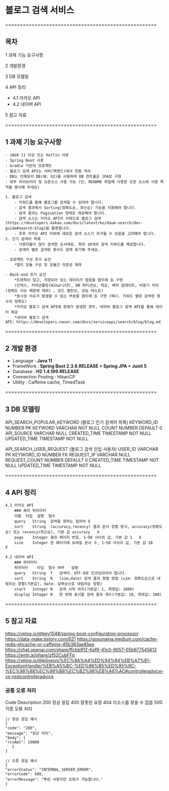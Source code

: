 # 블로그 검색 서비스
====================================================
## 목차
1 과제 기능 요구사항

2 개발환경

3 DB 모델링

4 API 정리
- 4.1 카카오 API
- 4.2 네이버 API

5 참고 자료 

====================================================

## 1 과제 기능 요구사항

	- JAVA 11 이상 또는 Kotlin 사용
	- Spring Boot 사용
	- Gradle 기반의 프로젝트
	- 블로그 검색 API는 서버(백엔드)에서 연동 처리
	- DB는 인메모리 DB(예: h2)를 사용하며 DB 컨트롤은 JPA로 구현
	- 외부 라이브러리 및 오픈소스 사용 가능 (단, README 파일에 사용한 오픈 소스와 사용 목적을 명시해 주세요)
	
	1. 블로그 검색
		- 키워드를 통해 블로그를 검색할 수 있어야 합니다.
		- 검색 결과에서 Sorting(정확도순, 최신순) 기능을 지원해야 합니다.
		- 검색 결과는 Pagination 형태로 제공해야 합니다.
		- 검색 소스는 카카오 API의 키워드로 블로그 검색(https://developers.kakao.com/docs/latest/ko/daum-search/dev-guide#search-blog)을 활용합니다.
		- 추후 카카오 API 이외에 새로운 검색 소스가 추가될 수 있음을 고려해야 합니다.
	2. 인기 검색어 목록
		- 사용자들이 많이 검색한 순서대로, 최대 10개의 검색 키워드를 제공합니다.
		- 검색어 별로 검색된 횟수도 함께 표기해 주세요.
		
	- 프로젝트 구성 추가 요건
		*멀티 모듈 구성 및 모듈간 의존성 제약
	
	- Back-end 추가 요건
		*트래픽이 많고, 저장되어 있는 데이터가 많음을 염두에 둔 구현
		(인덱스, 커넥션풀링(HikariCP), DB 파티션닝, 캐싱, 배치 업데이트, 비동기 처리(정확도 이슈 때문에 제외) , 로드 밸런싱, 성능 테스트)
		*동시성 이슈가 발생할 수 있는 부분을 염두에 둔 구현 (예시. 키워드 별로 검색된 횟수의 정확도)
		*카카오 블로그 검색 API에 장애가 발생한 경우, 네이버 블로그 검색 API를 통해 데이터 제공
		*네이버 블로그 검색 API: https://developers.naver.com/docs/serviceapi/search/blog/blog.md

====================================================

## 2 개발 환경 

- Language : **Java 11**
- FrameWork : **Spring Boot 2.3.6.RELEASE + Spring JPA + Junit 5**
- Database : **H2 1.4.199.RELEASE** 
- Connection Pooling : HikariCP
- Utility : Caffeine cache, TimedTask

====================================================

## 3 DB 모델링 

API_SEARCH_POPULAR_KEYWORD 	 (블로그 인기 검색어 목록)
	KEYWORD_ID		NUMBER 		PK
	KEYWORD			VARCHAR		NOT NULL
	COUNT			NUMBER		DEFAULT 0
	API_SOURCE		VARCHAR		NULL
	CREATED_TIME	TIMESTAMP	NOT NULL
	UPDATED_TIME 	TIMESTAMP	NOT NULL
	
API_SEARCH_USER_REQUEST		 (블로그 검색 인입 사용자)
	USER_ID			VARCHAR 	PK
	KEYWORD_ID		NUMBER 		FK
	REQUEST_IP		VARCHAR		NULL
	REQUEST_COUNT	NUMBER		DEFAULT 0
	CREATED_TIME	TIMESTAMP	NOT NULL
	UPDATED_TIME 	TIMESTAMP	NOT NULL
	
====================================================	
	
## 4 API 정리

	4.1 카카오 API
		### 쿼리 파라미터
		이름	타입	설명	필수
		query	String	검색을 원하는 질의어	O
		sort	String	(accuracy,recency) 결과 문서 정렬 방식, accuracy(정확도순) 또는 recency(최신순), 기본 값 accuracy	X
		page	Integer	결과 페이지 번호, 1~50 사이의 값, 기본 값 1	X
		size	Integer	한 페이지에 보여질 문서 수, 1~50 사이의 값, 기본 값 10	X
		
	4.2 네이버 API
		### 파라미터
		파라미터	타입	필수 여부	설명
		query	String	Y	검색어. UTF-8로 인코딩되어야 합니다.
		sort	String	N	(sim,date) 검색 결과 정렬 방법 (sim: 정확도순으로 내림차순 정렬(기본값), date: 날짜순으로 내림차순 정렬)
		start	Integer	N	검색 시작 위치(기본값: 1, 최댓값: 1000)
		display	Integer	N	한 번에 표시할 검색 결과 개수(기본값: 10, 최댓값: 100)
	
====================================================

## 5 참고 자료

https://velog.io/@bey1548/spring-boot-configuration-processor
https://data-make.tistory.com/621
https://gosunaina.medium.com/cache-redis-ehcache-or-caffeine-45b383ae85ee
https://chat.openai.com/share/ffcbb912-6af9-41c0-9057-05b977545612
https://wrtn.ai/share/zf52CubFFq
https://velog.io/@kiiiyeon/%EC%8A%A4%ED%94%84%EB%A7%81-ExceptionHandler%EB%A5%BC-%ED%86%B5%ED%95%9C-%EC%98%88%EC%99%B8%EC%B2%98%EB%A6%AC#controlleradvice-vs-restcontrolleradvice

### 공통 오류 처리 

Code	Description
200		정상 응답
400		잘못된 요청
404		리소스를 찾을 수 없음
500		각종 오류 처리

```
// 정상 응답 예시
{
"code": "200",
"message": "정상 처리",
"body": {
"rcvAmt": 10000
   }
}

// 오류 응답 예시
{
"errorStatus": "INTERNAL_SERVER_ERROR",
"errorCode": 500,
"errorMessage": "뿌린 사용자만 조회가 가능합니다."
}
```

